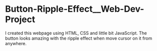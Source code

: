 # Button-Ripple-Effect__Web-Dev-Project
I created this webpage using HTML, CSS and little bit JavaScript. The button looks amazing with the ripple effect when move cursor on it from anywhere.
